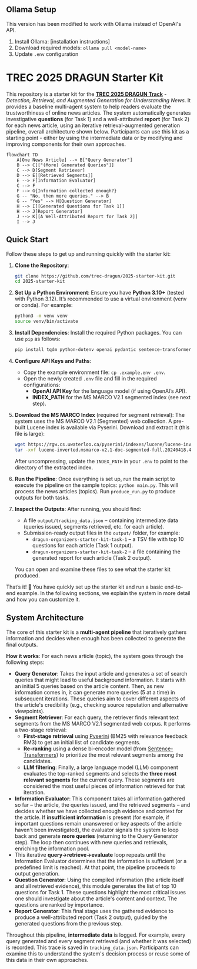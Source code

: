 ## Ollama Setup
This version has been modified to work with Ollama instead of OpenAI's API.

1. Install Ollama: [installation instructions]
2. Download required models: `ollama pull <model-name>`
3. Update `.env` configuration

# TREC 2025 DRAGUN Starter Kit

This repository is a starter kit for the [**TREC 2025 DRAGUN Track**](https://trec-dragun.github.io/) - *Detection, Retrieval, and Augmented Generation for Understanding News*. It provides a baseline multi-agent system to help readers evaluate the trustworthiness of online news articles. The system automatically generates investigative **questions** (for Task 1) and a well-attributed **report** (for Task 2) for each news article, using an iterative retrieval-augmented generation pipeline, overall architecture shown below. Participants can use this kit as a starting point - either by using the intermediate data or by modifying and improving components for their own approaches.

```mermaid
flowchart TD
    A[One News Article] --> B["Query Generator"]
    B --> C[["(More) Generated Queries"]]
    C --> D[Segment Retriever]
    D --> E[[Retrieved Segments]]
    E --> F[Information Evaluator]
    C --> F
    F --> G{Information collected enough?}
    G -- "No, then more queries." --> B
    G -- "Yes" --> H[Question Generator]
    H --> I[[Generated Questions for Task 1]]
    H --> J[Report Generator]
    J --> K[[A Well-Attributed Report for Task 2]]
    I --> J
```

## Quick Start

Follow these steps to get up and running quickly with the starter kit:

1. **Clone the Repository**:
    ```bash
    git clone https://github.com/trec-dragun/2025-starter-kit.git
    cd 2025-starter-kit
    ```
2. **Set Up a Python Environment**: Ensure you have **Python 3.10+** (tested with Python 3.12). It’s recommended to use a virtual environment (venv or conda). For example:
    ```bash
    python3 -m venv venv
    source venv/bin/activate
    ```
3. **Install Dependencies**: Install the required Python packages. You can use `pip` as follows:
    ```bash
    pip install tqdm python-dotenv openai pydantic sentence-transformers pyserini
    ```
4. **Configure API Keys and Paths**:
    - Copy the example environment file: `cp .example.env .env`.
    - Open the newly created `.env` file and fill in the required configurations:
        - **OpenAI API Key** for the language model (if using OpenAI’s API).
        - **INDEX_PATH** for the MS MARCO V2.1 segmented index (see next step).
5. **Download the MS MARCO Index** (required for segment retrieval): The system uses the MS MARCO V2.1 (Segmented) web collection. A pre-built Lucene index is available via Pyserini. Download and extract it (this file is large):
    ```bash
    wget https://rgw.cs.uwaterloo.ca/pyserini/indexes/lucene/lucene-inverted.msmarco-v2.1-doc-segmented-full.20240418.4f9675.tar.gz
    tar -xvf lucene-inverted.msmarco-v2.1-doc-segmented-full.20240418.4f9675.tar.gz
    ```
    After uncompressing, update the `INDEX_PATH` in your `.env` to point to the directory of the extracted index.
6. **Run the Pipeline**: Once everything is set up, run the main script to execute the pipeline on the sample topics: `python main.py`. This will process the news articles (topics). Run `produce_run.py` to produce outputs for both tasks. 
7. **Inspect the Outputs**: After running, you should find:
    - A file `output/tracking_data.json` – containing intermediate data (queries issued, segments retrieved, etc. for each article).
    - Submission-ready output files in the `output/` folder, for example:
        - `dragun-organizers-starter-kit-task-1` – a TSV file with top 10 questions for each article (Task 1 output).
        - `dragun-organizers-starter-kit-task-2` – a file containing the generated report for each article (Task 2 output).
    
    You can open and examine these files to see what the starter kit produced. 

That’s it! 🎉 You have quickly set up the starter kit and run a basic end-to-end example. In the following sections, we explain the system in more detail and how you can customize it.

## System Architecture

The core of this starter kit is a **multi-agent pipeline** that iteratively gathers information and decides when enough has been collected to generate the final outputs.

**How it works**: For each news article (topic), the system goes through the following steps:
- **Query Generator**: Takes the input article and generates a set of search queries that might lead to useful background information. It starts with an initial 5 queries based on the article content. Then, as new information comes in, it can generate more queries (5 at a time) in subsequent iterations. These queries aim to cover different aspects of the article's credibility (e.g., checking source reputation and alternative viewpoints).
- **Segment Retriever**: For each query, the retriever finds relevant text segments from the MS MARCO V2.1 segmented web corpus. It performs a two-stage retrieval:
    - **First-stage retrieval** using [Pyserini](http://pyserini.io/) (BM25 with relevance feedback RM3) to get an initial list of candidate segments.
    - **Re-ranking** using a dense bi-encoder model (from [Sentence-Transformers](https://sbert.net/)) to prioritize the most relevant segments among the candidates.
    - **LLM filtering**: Finally, a large language model (LLM) component evaluates the top-ranked segments and selects the **three most relevant segments** for the current query. These segments are considered the most useful pieces of information retrieved for that iteration.
- **Information Evaluator**: This component takes all information gathered so far – the article, the queries issued, and the retrieved segments – and decides whether we have collected enough evidence and context for the article. If **insufficient information** is present (for example, if important questions remain unanswered or key aspects of the article haven't been investigated), the evaluator signals the system to loop back and generate **more queries** (returning to the Query Generator step). The loop then continues with new queries and retrievals, enriching the information pool.
- This iterative **query→retrieve→evaluate** loop repeats until the Information Evaluator determines that the information is sufficient (or a predefined limit is reached). At that point, the pipeline proceeds to output generation.
- **Question Generator**: Using the compiled information (the article itself and all retrieved evidence), this module generates the list of top 10 questions for Task 1. These questions highlight the most critical issues one should investigate about the article's content and context. The questions are ranked by importance.
- **Report Generator**: This final stage uses the gathered evidence to produce a well-attributed report (Task 2 output), guided by the generated questions from the previous step. 

Throughout this pipeline, **intermediate data** is logged. For example, every query generated and every segment retrieved (and whether it was selected) is recorded. This trace is saved in `tracking_data.json`. Participants can examine this to understand the system's decision process or reuse some of this data in their own approaches. 